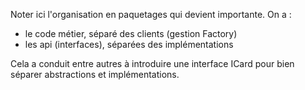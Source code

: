 Noter ici l'organisation en paquetages qui devient importante.
On a :
- le code métier, séparé des clients (gestion Factory)
- les api (interfaces), séparées des implémentations

Cela a conduit entre autres à introduire une interface ICard pour bien séparer abstractions et implémentations.
